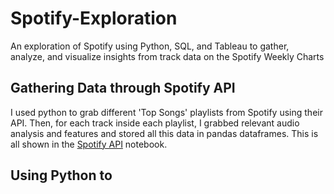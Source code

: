 # Spotify-Exploration
An exploration of Spotify using Python, SQL, and Tableau to gather, analyze, and visualize insights from track data on the Spotify Weekly Charts

## Gathering Data through Spotify API

I used python to grab different 'Top Songs' playlists from Spotify using their API. Then, for each track inside each playlist, I grabbed relevant audio analysis and features
and stored all this data in pandas dataframes. This is all shown in the [Spotify API](Importing%20Data/Spotify%20API.ipynb) notebook.

## Using Python to 
